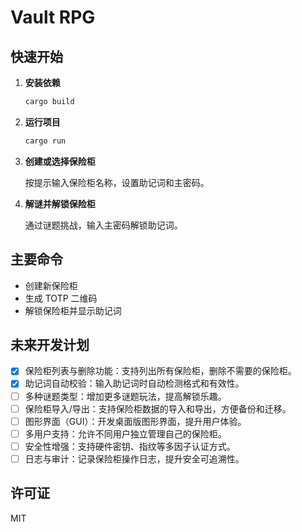 # Vault RPG


## 快速开始

1. **安装依赖**

   ```bash
   cargo build
   ```
2. **运行项目**

   ```bash
   cargo run
   ```
3. **创建或选择保险柜**

   按提示输入保险柜名称，设置助记词和主密码。
4. **解谜并解锁保险柜**

   通过谜题挑战，输入主密码解锁助记词。

## 主要命令

- 创建新保险柜
- 生成 TOTP 二维码
- 解锁保险柜并显示助记词

## 未来开发计划

- [X] 保险柜列表与删除功能：支持列出所有保险柜，删除不需要的保险柜。
- [X] 助记词自动校验：输入助记词时自动检测格式和有效性。
- [ ] 多种谜题类型：增加更多谜题玩法，提高解锁乐趣。
- [ ] 保险柜导入/导出：支持保险柜数据的导入和导出，方便备份和迁移。
- [ ] 图形界面（GUI）：开发桌面版图形界面，提升用户体验。
- [ ] 多用户支持：允许不同用户独立管理自己的保险柜。
- [ ] 安全性增强：支持硬件密钥、指纹等多因子认证方式。
- [ ] 日志与审计：记录保险柜操作日志，提升安全可追溯性。

## 许可证

MIT
